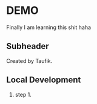 # DEMO

Finally I am learning this shit haha


## Subheader

Created by Taufik.

## Local Development

1. step 1.
